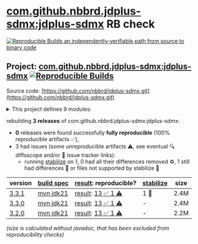 [com.github.nbbrd.jdplus-sdmx:jdplus-sdmx](https://central.sonatype.com/artifact/com.github.nbbrd.jdplus-sdmx/jdplus-sdmx/versions) RB check
=======

[![Reproducible Builds](https://reproducible-builds.org/images/logos/rb.svg) an independently-verifiable path from source to binary code](https://reproducible-builds.org/)

## Project: [com.github.nbbrd.jdplus-sdmx:jdplus-sdmx](https://central.sonatype.com/artifact/com.github.nbbrd.jdplus-sdmx/jdplus-sdmx/versions) [![Reproducible Builds](https://img.shields.io/endpoint?url=https://raw.githubusercontent.com/jvm-repo-rebuild/reproducible-central/master/content/com/github/nbbrd/jdplus-sdmx/badge.json)](https://github.com/jvm-repo-rebuild/reproducible-central/blob/master/content/com/github/nbbrd/jdplus-sdmx/README.md)

Source code: [https://github.com/nbbrd/jdplus-sdmx.git](https://github.com/nbbrd/jdplus-sdmx.git)

<details><summary>This project defines 9 modules:</summary>

* [com.github.nbbrd.jdplus-sdmx:jdplus-sdmx](https://central.sonatype.com/artifact/com.github.nbbrd.jdplus-sdmx/jdplus-sdmx/overview)
* [com.github.nbbrd.jdplus-sdmx:jdplus-sdmx-base](https://central.sonatype.com/artifact/com.github.nbbrd.jdplus-sdmx/jdplus-sdmx-base/overview)
* [com.github.nbbrd.jdplus-sdmx:jdplus-sdmx-base-api](https://central.sonatype.com/artifact/com.github.nbbrd.jdplus-sdmx/jdplus-sdmx-base-api/overview)
* [com.github.nbbrd.jdplus-sdmx:jdplus-sdmx-base-parent](https://central.sonatype.com/artifact/com.github.nbbrd.jdplus-sdmx/jdplus-sdmx-base-parent/overview)
* [com.github.nbbrd.jdplus-sdmx:jdplus-sdmx-bom](https://central.sonatype.com/artifact/com.github.nbbrd.jdplus-sdmx/jdplus-sdmx-bom/overview)
* [com.github.nbbrd.jdplus-sdmx:jdplus-sdmx-cli](https://central.sonatype.com/artifact/com.github.nbbrd.jdplus-sdmx/jdplus-sdmx-cli/overview)
* [com.github.nbbrd.jdplus-sdmx:jdplus-sdmx-cli-plugin](https://central.sonatype.com/artifact/com.github.nbbrd.jdplus-sdmx/jdplus-sdmx-cli-plugin/overview)
* [com.github.nbbrd.jdplus-sdmx:jdplus-sdmx-desktop](https://central.sonatype.com/artifact/com.github.nbbrd.jdplus-sdmx/jdplus-sdmx-desktop/overview)
* [com.github.nbbrd.jdplus-sdmx:jdplus-sdmx-desktop-plugin](https://central.sonatype.com/artifact/com.github.nbbrd.jdplus-sdmx/jdplus-sdmx-desktop-plugin/overview)
</details>

rebuilding **3 releases** of com.github.nbbrd.jdplus-sdmx:jdplus-sdmx:
- **0** releases were found successfully **fully reproducible** (100% reproducible artifacts :white_check_mark:),
- 3 had issues (some unreproducible artifacts :warning:, see eventual :mag: diffoscope and/or :memo: issue tracker links):
  - running [stabilize](doc/stabilize.md) on 1, 0 had all their differences removed :recycle:, 1 still had differences :rotating_light: or files not supported by stabilize :no_entry_sign:

| version | [build spec](/BUILDSPEC.md) | [result](https://reproducible-builds.org/docs/jvm/): reproducible? | [stabilize](https://github.com/google/oss-rebuild/blob/main/cmd/stabilize/README.md) | size |
| -- | --------- | ------ | ------ | -- |
| [3.3.1](https://central.sonatype.com/artifact/com.github.nbbrd.jdplus-sdmx/jdplus-sdmx/3.3.1/pom) | [mvn jdk21](jdplus-sdmx-3.3.1.buildspec) | [result](jdplus-sdmx-3.3.1.buildinfo): [13 :white_check_mark:  1 :warning:](jdplus-sdmx-3.3.1.buildcompare) | 1 :no_entry_sign: | 2.4M |
| [3.3.0](https://central.sonatype.com/artifact/com.github.nbbrd.jdplus-sdmx/jdplus-sdmx/3.3.0/pom) | [mvn jdk21](jdplus-sdmx-3.3.0.buildspec) | [result](jdplus-sdmx-3.3.0.buildinfo): [13 :white_check_mark:  1 :warning:](jdplus-sdmx-3.3.0.buildcompare) | - | 2.4M |
| [3.2.0](https://central.sonatype.com/artifact/com.github.nbbrd.jdplus-sdmx/jdplus-sdmx/3.2.0/pom) | [mvn jdk21](jdplus-sdmx-3.2.0.buildspec) | [result](jdplus-sdmx-3.2.0.buildinfo): [13 :white_check_mark:  1 :warning:](jdplus-sdmx-3.2.0.buildcompare) | - | 2.2M |

<i>(size is calculated without javadoc, that has been excluded from reproducibility checks)</i>
